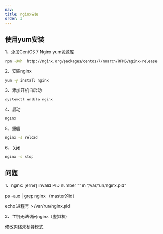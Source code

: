 ```yaml
---
nav:
title: nginx安装
order: 3
---
```


## 使用yum安装

1、添加CentOS 7 Nginx yum资源库

```bash
rpm -Uvh  http://nginx.org/packages/centos/7/noarch/RPMS/nginx-release-centos-7-0.el7.ngx.noarch.rpm
```

2、安装nginx

```bash
yum -y install nginx
```

3、添加开机自启动

```bash
systemctl enable nginx
```

4、启动

```bash
nginx
```

5、重启

```bash
nginx -s reload
```

6、关闭

```bash
nginx -s stop
```

## 问题

1、nginx: [error] invalid PID number ““ in “/var/run/nginx.pid“

ps -aux | [grep](https://so.csdn.net/so/search?q=grep&spm=1001.2101.3001.7020) nginx （master的id）

echo 进程号 > /var/run/nginx.pid

2、主机无法访问nginx（虚拟机）

修改网络未桥接模式